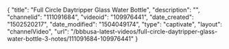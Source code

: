 {
    "title": "Full Circle Daytripper Glass Water Bottle",
    "description": "",
    "channelid": "111091684",
    "videoid": "109976441",
    "date_created": "1502520217",
    "date_modified": "1504049174",
    "type": "captivate",
    "layout": "channelVideo",
    "url": "\/bbbusa-latest-videos\/full-circle-daytripper-glass-water-bottle-3-notes\/111091684-109976441"
}